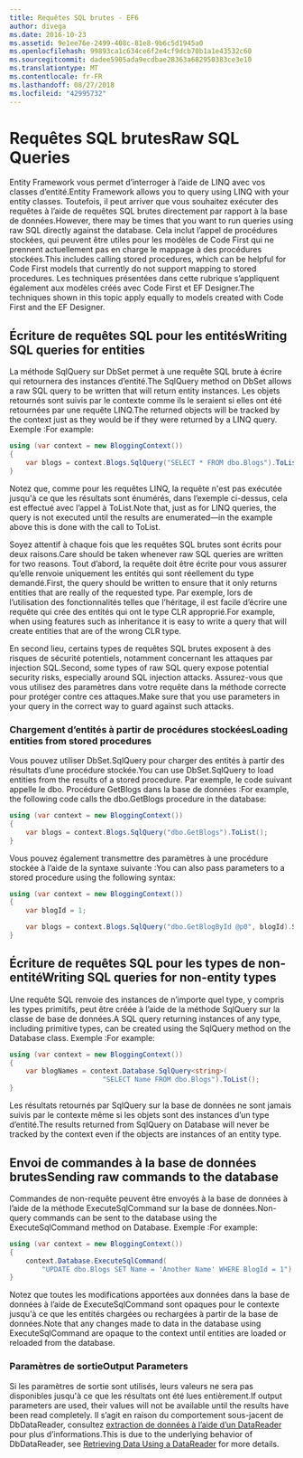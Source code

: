 ```yaml
---
title: Requêtes SQL brutes - EF6
author: divega
ms.date: 2016-10-23
ms.assetid: 9e1ee76e-2499-408c-81e8-9b6c5d1945a0
ms.openlocfilehash: 99893ca1c634ce6f2e4cf9dcb70b1a1e43532c60
ms.sourcegitcommit: dadee5905ada9ecdbae28363a682950383ce3e10
ms.translationtype: MT
ms.contentlocale: fr-FR
ms.lasthandoff: 08/27/2018
ms.locfileid: "42995732"
---
```

# <a name="raw-sql-queries"></a><span data-ttu-id="71b3b-102">Requêtes SQL brutes</span><span class="sxs-lookup"><span data-stu-id="71b3b-102">Raw SQL Queries</span></span>
<span data-ttu-id="71b3b-103">Entity Framework vous permet d’interroger à l’aide de LINQ avec vos classes d’entité.</span><span class="sxs-lookup"><span data-stu-id="71b3b-103">Entity Framework allows you to query using LINQ with your entity classes.</span></span> <span data-ttu-id="71b3b-104">Toutefois, il peut arriver que vous souhaitez exécuter des requêtes à l’aide de requêtes SQL brutes directement par rapport à la base de données.</span><span class="sxs-lookup"><span data-stu-id="71b3b-104">However, there may be times that you want to run queries using raw SQL directly against the database.</span></span> <span data-ttu-id="71b3b-105">Cela inclut l’appel de procédures stockées, qui peuvent être utiles pour les modèles de Code First qui ne prennent actuellement pas en charge le mappage à des procédures stockées.</span><span class="sxs-lookup"><span data-stu-id="71b3b-105">This includes calling stored procedures, which can be helpful for Code First models that currently do not support mapping to stored procedures.</span></span> <span data-ttu-id="71b3b-106">Les techniques présentées dans cette rubrique s’appliquent également aux modèles créés avec Code First et EF Designer.</span><span class="sxs-lookup"><span data-stu-id="71b3b-106">The techniques shown in this topic apply equally to models created with Code First and the EF Designer.</span></span>  

## <a name="writing-sql-queries-for-entities"></a><span data-ttu-id="71b3b-107">Écriture de requêtes SQL pour les entités</span><span class="sxs-lookup"><span data-stu-id="71b3b-107">Writing SQL queries for entities</span></span>  

<span data-ttu-id="71b3b-108">La méthode SqlQuery sur DbSet permet à une requête SQL brute à écrire qui retournera des instances d’entité.</span><span class="sxs-lookup"><span data-stu-id="71b3b-108">The SqlQuery method on DbSet allows a raw SQL query to be written that will return entity instances.</span></span> <span data-ttu-id="71b3b-109">Les objets retournés sont suivis par le contexte comme ils le seraient si elles ont été retournées par une requête LINQ.</span><span class="sxs-lookup"><span data-stu-id="71b3b-109">The returned objects will be tracked by the context just as they would be if they were returned by a LINQ query.</span></span> <span data-ttu-id="71b3b-110">Exemple :</span><span class="sxs-lookup"><span data-stu-id="71b3b-110">For example:</span></span>  

``` csharp  
using (var context = new BloggingContext())
{
    var blogs = context.Blogs.SqlQuery("SELECT * FROM dbo.Blogs").ToList();
}
```  

<span data-ttu-id="71b3b-111">Notez que, comme pour les requêtes LINQ, la requête n'est pas exécutée jusqu'à ce que les résultats sont énumérés, dans l’exemple ci-dessus, cela est effectué avec l’appel à ToList.</span><span class="sxs-lookup"><span data-stu-id="71b3b-111">Note that, just as for LINQ queries, the query is not executed until the results are enumerated—in the example above this is done with the call to ToList.</span></span>  

<span data-ttu-id="71b3b-112">Soyez attentif à chaque fois que les requêtes SQL brutes sont écrits pour deux raisons.</span><span class="sxs-lookup"><span data-stu-id="71b3b-112">Care should be taken whenever raw SQL queries are written for two reasons.</span></span> <span data-ttu-id="71b3b-113">Tout d’abord, la requête doit être écrite pour vous assurer qu’elle renvoie uniquement les entités qui sont réellement du type demandé.</span><span class="sxs-lookup"><span data-stu-id="71b3b-113">First, the query should be written to ensure that it only returns entities that are really of the requested type.</span></span> <span data-ttu-id="71b3b-114">Par exemple, lors de l’utilisation des fonctionnalités telles que l’héritage, il est facile d’écrire une requête qui crée des entités qui ont le type CLR approprié.</span><span class="sxs-lookup"><span data-stu-id="71b3b-114">For example, when using features such as inheritance it is easy to write a query that will create entities that are of the wrong CLR type.</span></span>  

<span data-ttu-id="71b3b-115">En second lieu, certains types de requêtes SQL brutes exposent à des risques de sécurité potentiels, notamment concernant les attaques par injection SQL.</span><span class="sxs-lookup"><span data-stu-id="71b3b-115">Second, some types of raw SQL query expose potential security risks, especially around SQL injection attacks.</span></span> <span data-ttu-id="71b3b-116">Assurez-vous que vous utilisez des paramètres dans votre requête dans la méthode correcte pour protéger contre ces attaques.</span><span class="sxs-lookup"><span data-stu-id="71b3b-116">Make sure that you use parameters in your query in the correct way to guard against such attacks.</span></span>  

### <a name="loading-entities-from-stored-procedures"></a><span data-ttu-id="71b3b-117">Chargement d’entités à partir de procédures stockées</span><span class="sxs-lookup"><span data-stu-id="71b3b-117">Loading entities from stored procedures</span></span>  

<span data-ttu-id="71b3b-118">Vous pouvez utiliser DbSet.SqlQuery pour charger des entités à partir des résultats d’une procédure stockée.</span><span class="sxs-lookup"><span data-stu-id="71b3b-118">You can use DbSet.SqlQuery to load entities from the results of a stored procedure.</span></span> <span data-ttu-id="71b3b-119">Par exemple, le code suivant appelle le dbo. Procédure GetBlogs dans la base de données :</span><span class="sxs-lookup"><span data-stu-id="71b3b-119">For example, the following code calls the dbo.GetBlogs procedure in the database:</span></span>  

``` csharp
using (var context = new BloggingContext())
{
    var blogs = context.Blogs.SqlQuery("dbo.GetBlogs").ToList();
}
```  

<span data-ttu-id="71b3b-120">Vous pouvez également transmettre des paramètres à une procédure stockée à l’aide de la syntaxe suivante :</span><span class="sxs-lookup"><span data-stu-id="71b3b-120">You can also pass parameters to a stored procedure using the following syntax:</span></span>  

``` csharp
using (var context = new BloggingContext())
{
    var blogId = 1;

    var blogs = context.Blogs.SqlQuery("dbo.GetBlogById @p0", blogId).Single();
}
```  

## <a name="writing-sql-queries-for-non-entity-types"></a><span data-ttu-id="71b3b-121">Écriture de requêtes SQL pour les types de non-entité</span><span class="sxs-lookup"><span data-stu-id="71b3b-121">Writing SQL queries for non-entity types</span></span>  

<span data-ttu-id="71b3b-122">Une requête SQL renvoie des instances de n’importe quel type, y compris les types primitifs, peut être créée à l’aide de la méthode SqlQuery sur la classe de base de données.</span><span class="sxs-lookup"><span data-stu-id="71b3b-122">A SQL query returning instances of any type, including primitive types, can be created using the SqlQuery method on the Database class.</span></span> <span data-ttu-id="71b3b-123">Exemple :</span><span class="sxs-lookup"><span data-stu-id="71b3b-123">For example:</span></span>  

``` csharp
using (var context = new BloggingContext())
{
    var blogNames = context.Database.SqlQuery<string>(
                       "SELECT Name FROM dbo.Blogs").ToList();
}
```  

<span data-ttu-id="71b3b-124">Les résultats retournés par SqlQuery sur la base de données ne sont jamais suivis par le contexte même si les objets sont des instances d’un type d’entité.</span><span class="sxs-lookup"><span data-stu-id="71b3b-124">The results returned from SqlQuery on Database will never be tracked by the context even if the objects are instances of an entity type.</span></span>  

## <a name="sending-raw-commands-to-the-database"></a><span data-ttu-id="71b3b-125">Envoi de commandes à la base de données brutes</span><span class="sxs-lookup"><span data-stu-id="71b3b-125">Sending raw commands to the database</span></span>  

<span data-ttu-id="71b3b-126">Commandes de non-requête peuvent être envoyés à la base de données à l’aide de la méthode ExecuteSqlCommand sur la base de données.</span><span class="sxs-lookup"><span data-stu-id="71b3b-126">Non-query commands can be sent to the database using the ExecuteSqlCommand method on Database.</span></span> <span data-ttu-id="71b3b-127">Exemple :</span><span class="sxs-lookup"><span data-stu-id="71b3b-127">For example:</span></span>  

``` csharp
using (var context = new BloggingContext())
{
    context.Database.ExecuteSqlCommand(
        "UPDATE dbo.Blogs SET Name = 'Another Name' WHERE BlogId = 1");
}
```  

<span data-ttu-id="71b3b-128">Notez que toutes les modifications apportées aux données dans la base de données à l’aide de ExecuteSqlCommand sont opaques pour le contexte jusqu'à ce que les entités chargées ou rechargées à partir de la base de données.</span><span class="sxs-lookup"><span data-stu-id="71b3b-128">Note that any changes made to data in the database using ExecuteSqlCommand are opaque to the context until entities are loaded or reloaded from the database.</span></span>  

### <a name="output-parameters"></a><span data-ttu-id="71b3b-129">Paramètres de sortie</span><span class="sxs-lookup"><span data-stu-id="71b3b-129">Output Parameters</span></span>  

<span data-ttu-id="71b3b-130">Si les paramètres de sortie sont utilisés, leurs valeurs ne sera pas disponibles jusqu'à ce que les résultats ont été lues entièrement.</span><span class="sxs-lookup"><span data-stu-id="71b3b-130">If output parameters are used, their values will not be available until the results have been read completely.</span></span> <span data-ttu-id="71b3b-131">Il s’agit en raison du comportement sous-jacent de DbDataReader, consultez [extraction de données à l’aide d’un DataReader](http://go.microsoft.com/fwlink/?LinkID=398589) pour plus d’informations.</span><span class="sxs-lookup"><span data-stu-id="71b3b-131">This is due to the underlying behavior of DbDataReader, see [Retrieving Data Using a DataReader](http://go.microsoft.com/fwlink/?LinkID=398589) for more details.</span></span>  
